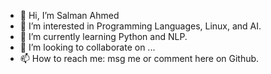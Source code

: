 - 👋 Hi, I’m Salman Ahmed
- 👀 I’m interested in Programming Languages, Linux, and AI.
- 🌱 I’m currently learning Python and NLP.
- 💞️ I’m looking to collaborate on ...
- 📫 How to reach me: msg me or comment here on Github.

<!---
ssahmed532/ssahmed532 is a ✨ special ✨ repository because its `README.md` (this file) appears on your GitHub profile.
You can click the Preview link to take a look at your changes.
--->
